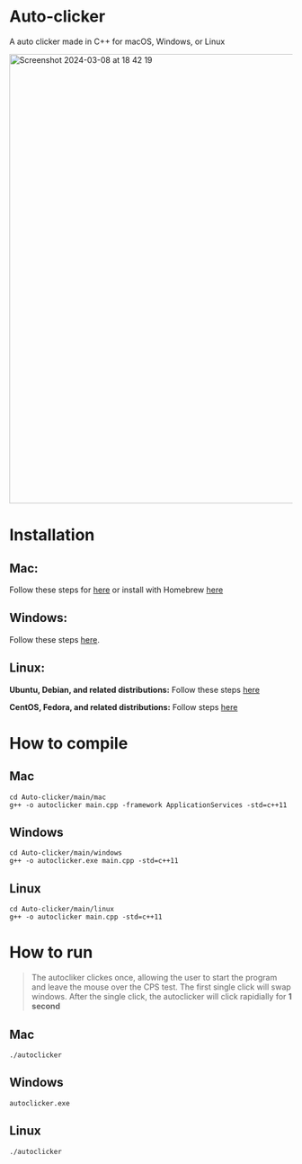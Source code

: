 # Auto-clicker
A auto clicker made in C++ for macOS, Windows, or Linux

<img width="800" alt="Screenshot 2024-03-08 at 18 42 19" src="https://github.com/MataiMoorfield/Auto-clicker/assets/138086469/4bf637f6-0c8b-4ad0-8c10-a11da680e142">


# Installation
## Mac:
Follow these steps for [here](https://www3.cs.stonybrook.edu/~alee/g++/g++_mac.html) or install with Homebrew [here](http://cs.millersville.edu/~gzoppetti/InstallingGccMac.html)

## Windows:
Follow these steps [here](https://code.visualstudio.com/docs/cpp/config-mingw). 

## Linux:
**Ubuntu, Debian, and related distributions:**
Follow these steps [here](https://linuxhint.com/install-and-use-g-on-ubuntu/)

**CentOS, Fedora, and related distributions:**
Follow steps [here](https://www.cyberciti.biz/faq/centos-rhel-7-redhat-linux-install-gcc-compiler-development-tools/)

# How to compile
## Mac
```
cd Auto-clicker/main/mac
g++ -o autoclicker main.cpp -framework ApplicationServices -std=c++11
```
## Windows
```
cd Auto-clicker/main/windows
g++ -o autoclicker.exe main.cpp -std=c++11
```

## Linux
```
cd Auto-clicker/main/linux
g++ -o autoclicker main.cpp -std=c++11
```

# How to run
> The autocliker clickes once, allowing the user to start the program and leave the mouse over the CPS test. The first single click will swap windows. After the single click, the autoclicker will click rapidially for **1 second**

## Mac
```
./autoclicker
```

## Windows
```
autoclicker.exe
```

## Linux
```
./autoclicker
```
